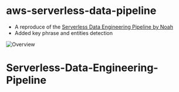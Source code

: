 # aws-serverless-data-pipeline

* A reproduce of the [Serverless Data Engineering Pipeline by Noah](https://github.com/noahgift/awslambda)
* Added key phrase and entities detection

![Overview](https://camo.githubusercontent.com/bb29cd924f9eb66730bbf7b0ed069a6ae03d2f1a/68747470733a2f2f757365722d696d616765732e67697468756275736572636f6e74656e742e636f6d2f35383739322f35353335343438332d62616537616638302d353437612d313165392d393930392d6135363231323531303635622e706e67)
# Serverless-Data-Engineering-Pipeline
